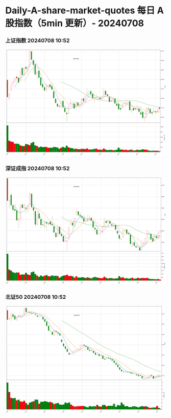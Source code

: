 
# Daily-A-share-market-quotes 每日 A 股指数（5min 更新）- 20240708

### 上证指数 20240708 10:52
![](./fig/2024/7/20240708-sh000001.png)

### 深证成指 20240708 10:52
![](./fig/2024/7/20240708-sz399001.png)

### 北证50 20240708 10:52
![](./fig/2024/7/20240708-bj899050.png)
